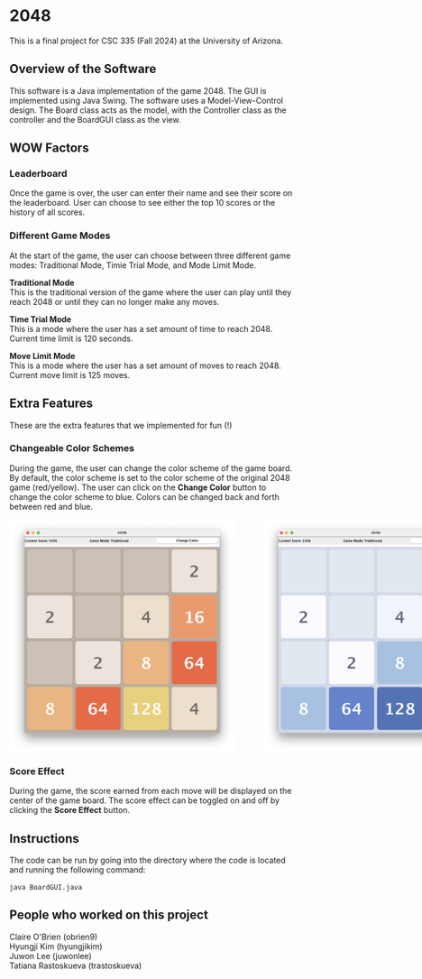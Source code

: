 # 2048

This is a final project for CSC 335 (Fall 2024) at the University of Arizona.

## Overview of the Software

This software is a Java implementation of the game 2048. The GUI is implemented using Java Swing. The software uses a Model-View-Control design. The Board class acts as the model, with the Controller class as the controller and the BoardGUI class as the view.

## WOW Factors

### Leaderboard

Once the game is over, the user can enter their name and see their score on the leaderboard. User can choose to see either the top 10 scores or the history of all scores.

<!-- insert screenshot -->

### Different Game Modes

At the start of the game, the user can choose between three different game modes: Traditional Mode, Timie Trial Mode, and Mode Limit Mode.

**Traditional Mode**\
This is the traditional version of the game where the user can play until they reach 2048 or until they can no longer make any moves.

**Time Trial Mode**\
This is a mode where the user has a set amount of time to reach 2048. Current time limit is 120 seconds.

**Move Limit Mode**\
This is a mode where the user has a set amount of moves to reach 2048. Current move limit is 125 moves.

## Extra Features

These are the extra features that we implemented for fun (!)

### Changeable Color Schemes

During the game, the user can change the color scheme of the game board. By default, the color scheme is set to the color scheme of the original 2048 game (red/yellow). The user can click on the **Change Color** button to change the color scheme to blue. Colors can be changed back and forth between red and blue.

<!-- insert screenshot -->
<div style="display: flex; gap: 50px;">
    <img src="https://github.com/hyungjikim26/finalProject335/blob/main/images/game_screenshot_red.png" width=400>
    <img src="https://github.com/hyungjikim26/finalProject335/blob/main/images/game_screenshot_blue.png" width=400>
</div>

### Score Effect

During the game, the score earned from each move will be displayed on the center of the game board. The score effect can be toggled on and off by clicking the **Score Effect** button.

<!-- ### Main Menu -->

## Instructions

The code can be run by going into the directory where the code is located and running the following command:

```
java BoardGUI.java
```

## People who worked on this project

Claire O'Brien (obrien9)\
Hyungji Kim (hyungjikim)\
Juwon Lee (juwonlee)\
Tatiana Rastoskueva (trastoskueva)
